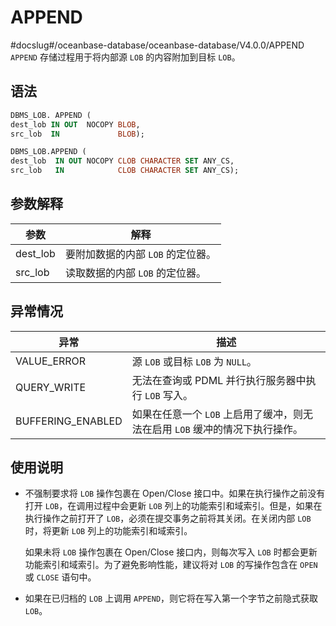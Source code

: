 APPEND 
===========================
#docslug#/oceanbase-database/oceanbase-database/V4.0.0/APPEND
`APPEND` 存储过程用于将内部源 `LOB` 的内容附加到目标 `LOB`。

语法 
-----------

```sql
DBMS_LOB. APPEND (
dest_lob IN OUT  NOCOPY BLOB,
src_lob  IN             BLOB);

DBMS_LOB.APPEND (
dest_lob  IN OUT NOCOPY CLOB CHARACTER SET ANY_CS,
src_lob   IN            CLOB CHARACTER SET ANY_CS);
```



参数解释 
-------------



|  **参数**  |        **解释**        |
|----------|----------------------|
| dest_lob | 要附加数据的内部 `LOB` 的定位器。 |
| src_lob  | 读取数据的内部 `LOB` 的定位器。  |



异常情况 
-------------



|      **异常**       |                    **描述**                     |
|-------------------|-----------------------------------------------|
| VALUE_ERROR       | 源 `LOB` 或目标 `LOB` 为 `NULL`。                   |
| QUERY_WRITE       | 无法在查询或 PDML 并行执行服务器中执行 `LOB` 写入。              |
| BUFFERING_ENABLED | 如果在任意一个 `LOB` 上启用了缓冲，则无法在启用 `LOB` 缓冲的情况下执行操作。 |



使用说明 
-------------

* 不强制要求将 `LOB` 操作包裹在 Open/Close 接口中。如果在执行操作之前没有打开 `LOB`，在调用过程中会更新 `LOB` 列上的功能索引和域索引。但是，如果在执行操作之前打开了 `LOB`，必须在提交事务之前将其关闭。在关闭内部 `LOB` 时，将更新 `LOB` 列上的功能索引和域索引。

  如果未将 `LOB` 操作包裹在 Open/Close 接口内，则每次写入 `LOB` 时都会更新功能索引和域索引。为了避免影响性能，建议将对 `LOB` 的写操作包含在 `OPEN` 或 `CLOSE` 语句中。
  


* 如果在已归档的 `LOB` 上调用 `APPEND`，则它将在写入第一个字节之前隐式获取 `LOB`。

  




